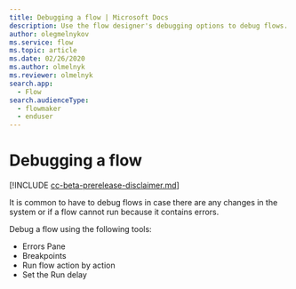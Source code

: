 ```yaml
---
title: Debugging a flow | Microsoft Docs
description: Use the flow designer's debugging options to debug flows.
author: olegmelnykov
ms.service: flow
ms.topic: article
ms.date: 02/26/2020
ms.author: olmelnyk
ms.reviewer: olmelnyk
search.app: 
  - Flow
search.audienceType: 
  - flowmaker
  - enduser
---
```


# Debugging a flow

[!INCLUDE [cc-beta-prerelease-disclaimer.md](../../includes/cc-beta-prerelease-disclaimer.md)]

It is common to have to debug flows in case there are any changes in the system or if a flow cannot run because it contains errors. 
<!--note from editor: It would be good to link to the topics about these things. -->

Debug a flow using the following tools:
* Errors Pane
* Breakpoints
* Run flow action by action
* Set the Run delay

